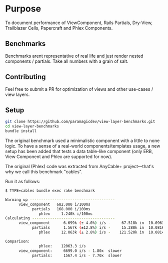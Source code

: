 # Purpose

To document performance of ViewComponent, Rails Partials,
Dry-View, Trailblazer Cells, Papercraft and Phlex Components.

## Benchmarks

Benchmarks arent representative of real life and just
render nested components / partials. Take all numbers with
a grain of salt.

## Contributing

Feel free to submit a PR for optimization of views and
other use-cases / view layers.

## Setup

```bash
git clone https://github.com/paramagicdev/view-layer-benchmarks.git
cd view-layer-benchmarks
bundle install
```

The original benchmark used a minimalistic component with a little to none logic.
To have a sense of a real-world components/templates usage, a new setup has been added that tests a data table-like component (only ERB, View Component and Phlex are supported for now).

The original (Phlex) code was extracted from AnyCable+ project—that's why we call this benchmark "cables".

Run it as follows:

```sh
$ TYPE=cables bundle exec rake benchmark

Warming up --------------------------------------
      view_component   682.000 i/100ms
            partials   168.000 i/100ms
               phlex     1.240k i/100ms
Calculating -------------------------------------
      view_component      6.699k (± 4.0%) i/s -     67.518k in  10.096344s
            partials      1.567k (±12.8%) i/s -     15.288k in  10.081615s
               phlex     12.063k (± 2.8%) i/s -    121.520k in  10.081488s

Comparison:
               phlex:    12063.3 i/s
      view_component:     6699.0 i/s - 1.80x  slower
            partials:     1567.4 i/s - 7.70x  slower
```

